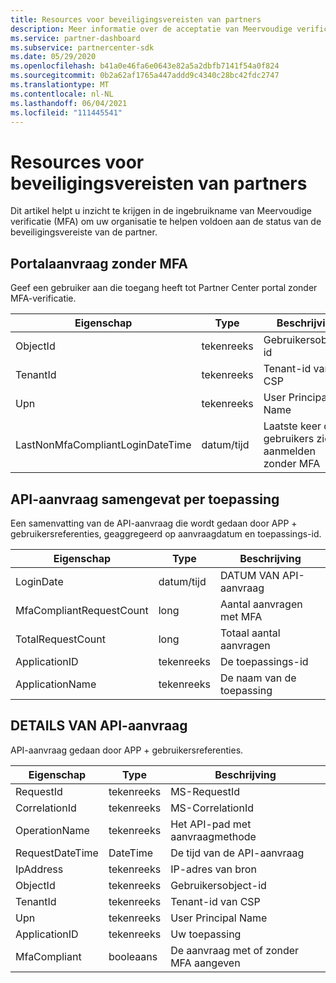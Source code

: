 ```yaml
---
title: Resources voor beveiligingsvereisten van partners
description: Meer informatie over de acceptatie van Meervoudige verificatie (MFA) om te voldoen aan de beveiligingsvereisten van de partner.
ms.service: partner-dashboard
ms.subservice: partnercenter-sdk
ms.date: 05/29/2020
ms.openlocfilehash: b41a0e46fa6e0643e82a5a2dbfb7141f54a0f824
ms.sourcegitcommit: 0b2a62af1765a447addd9c4340c28bc42fdc2747
ms.translationtype: MT
ms.contentlocale: nl-NL
ms.lasthandoff: 06/04/2021
ms.locfileid: "111445541"
---
```

# <a name="partner-security-requirements-resources"></a>Resources voor beveiligingsvereisten van partners

Dit artikel helpt u inzicht te krijgen in de ingebruikname van Meervoudige verificatie (MFA) om uw organisatie te helpen voldoen aan de status van de beveiligingsvereiste van de partner. 

## <a name="portal-request-without-mfa"></a>Portalaanvraag zonder MFA

Geef een gebruiker aan die toegang heeft tot Partner Center portal zonder MFA-verificatie.

| Eigenschap                            | Type            | Beschrijving                           |
|-------------------------------------|-----------------|---------------------------------------|
| ObjectId                            | tekenreeks          | Gebruikersobject-id                        |
| TenantId                            | tekenreeks          | Tenant-id van CSP                         |
| Upn                                 | tekenreeks          | User Principal Name                   |
| LastNonMfaCompliantLoginDateTime    | datum/tijd        | Laatste keer dat gebruikers zich aanmelden zonder MFA |


## <a name="api-request-summarized-by-application"></a>API-aanvraag samengevat per toepassing

Een samenvatting van de API-aanvraag die wordt gedaan door APP + gebruikersreferenties, geaggregeerd op aanvraagdatum en toepassings-id.

| Eigenschap                            | Type            | Beschrijving               |
|-------------------------------------|-----------------|---------------------------|
| LoginDate                           | datum/tijd        | DATUM VAN API-aanvraag          |
| MfaCompliantRequestCount            | long            | Aantal aanvragen met MFA    |
| TotalRequestCount                   | long            | Totaal aantal aanvragen       |
| ApplicationID                       | tekenreeks          | De toepassings-id        |
| ApplicationName                     | tekenreeks          | De naam van de toepassing      |


## <a name="api-request-details"></a>DETAILS VAN API-aanvraag

API-aanvraag gedaan door APP + gebruikersreferenties. 

| Eigenschap                            | Type            | Beschrijving                              |
|-------------------------------------|-----------------|------------------------------------------|
| RequestId                           | tekenreeks          | MS-RequestId                             |
| CorrelationId                       | tekenreeks          | MS-CorrelationId                         |
| OperationName                       | tekenreeks          | Het API-pad met aanvraagmethode         |
| RequestDateTime                     | DateTime        | De tijd van de API-aanvraag                     |
| IpAddress                           | tekenreeks          | IP-adres van bron                        |
| ObjectId                            | tekenreeks          | Gebruikersobject-id                           |
| TenantId                            | tekenreeks          | Tenant-id van CSP                            |
| Upn                                 | tekenreeks          | User Principal Name                      |
| ApplicationID                       | tekenreeks          | Uw toepassing                         |
| MfaCompliant                        | booleaans            | De aanvraag met of zonder MFA aangeven |
